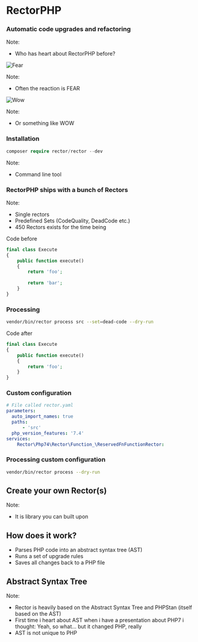 # <span class="highlight">Rector</span>PHP
### Automatic code upgrades and refactoring <!-- .element: class="fragment" -->

Note:
- Who has heart about RectorPHP before?


<!-- .slide: data-transition="zoom-in" -->
![Fear](https://media.giphy.com/media/hLUiXoGKNIVb2/giphy.gif)

Note:
- Often the reaction is FEAR


<!-- .slide: data-transition="zoom-in" -->
![Wow](https://media.giphy.com/media/ccosx2jCejdew/source.gif)

Note:
- Or something like WOW


### Installation
<!-- .slide: data-transition="convex" -->
```php
composer require rector/rector --dev
```

Note:
- Command line tool


### RectorPHP ships with a bunch of Rectors

Note:
- Single rectors
- Predefined Sets (CodeQuality, DeadCode etc.)
- 450 Rectors exists for the time being


Code before
```php
final class Execute
{
    public function execute()
    {
        return 'foo';
        
        return 'bar';
    }
}
```


### Processing
```bash
vendor/bin/rector process src --set=dead-code --dry-run
```


Code after
```php
final class Execute
{
    public function execute()
    {
        return 'foo';
    }
}
```


### Custom configuration
```yaml
# File called rector.yaml
parameters:
  auto_import_names: true
  paths:
      - 'src'
  php_version_features: '7.4'
services:
    Rector\Php74\Rector\Function_\ReservedFnFunctionRector: 
```


### Processing custom configuration
```bash
vendor/bin/rector process --dry-run
```


## Create your own Rector(s) 
<!-- .slide: data-transition="convex" -->

Note:
- It is library you can built upon


## How does it work?
* Parses PHP code into an abstract syntax tree (AST)
* Runs  a set of upgrade rules
* Saves all changes back to a PHP file


## <span class="highlight">A</span>bstract <span class="highlight">S</span>yntax <span class="highlight">T</span>ree

Note:
- Rector is heavily based on the Abstract Syntax Tree and PHPStan (itself based on the AST)  
- First time i heart about AST when i have a presentation about PHP7 i thought: Yeah, so what... but it changed PHP, really
- AST is not unique to PHP